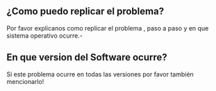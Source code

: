 ## ¿Como puedo replicar el problema?
Por favor explicanos como replicar el problema , paso a paso y en que sistema operativo ocurre.-

## En que version del Software ocurre?

Si este problema ocurre en todas las versiones por favor también mencionarlo!
